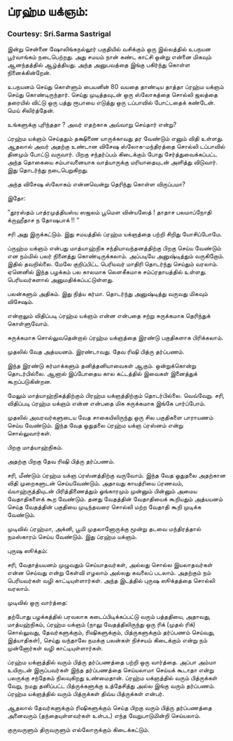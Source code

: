 

# ப்ரஹ்ம யக்ஞம்:
### Courtesy: Sri.Sarma Sastrigal

இன்று சென்னை ஷோலிங்கநல்லூர்
பகுதியில் வசிக்கும் ஒரு இல்லத்தில்
உபநயன பூர்வாங்கம் நடைபெற்றது.
அது சமயம் நான் கண்ட காட்சி ஒன்று
என்னை மிகவும் ஆனந்தத்தில் ஆழ்த்தியது.
அந்த அனுபவத்தை இங்கு பகிர்ந்து
கொள்ள நினைக்கின்றேன்.

உபநயனம் செய்து கொள்ளும்
பையனின் 80 வயதை தாண்டிய
தாத்தா ப்ரஹ்ம யக்ஞம் செய்து
கொண்டிருந்தார். செய்து முடித்தவுடன்
ஒரு ஸ்லோகத்தை சொல்லி ஜலத்தை
தரையில் விட்டு ஒரு பத்து ரூபாயை
எடுத்து ஒரு டப்பாவில் போட்டதைக்
கண்டேன். மெய் சிலிர்த்தேன்.

உங்களுக்கு புரிந்ததா ? அவர்
எதற்காக அவ்வாறு செய்தார் என்று?

ப்ரஹ்ம யக்ஞம் செய்ததும் தக்ஷிணை
யாருக்காவது தர வேண்டும் எனும்
விதி உள்ளது. ஆதலால் அவர் அதற்கு
உண்டான விசேஷ ஸ்லோக-மந்திரத்தை
சொல்லி டப்பாவில் தினமும் போட்டு
வருவார். பிறகு சந்தர்ப்பம் கிடைக்கும்
போது சேர்த்துவைக்கப்பட்ட அந்த
தொகையை சம்பாவனையாக
வாத்யாருக்கு மரியாதையுடன் அளித்து
விடுவார். இது தொடர்ந்து நடைபெறுகிறது.

அந்த விசேஷ ஸ்லோகம் என்னவென்று
தெரிந்து கொள்ள விருப்பமா?

இதோ:

“தூரஸ்தம் பாத்ரமுத்தியஸ்ய
ஸஜலம் பூமெள வின்யஸேத் !
தாதாச பலமாப்நோதி
க்ருஹீதாச ந தோஷபாக் !! “

சரி அது இருக்கட்டும். இது சமயத்தில்
ப்ரஹ்ம யக்ஞத்தை பற்றி சிறிது
யோசிப்போமே.

ப்ருஹ்ம யக்ஞம் என்பது மாத்யாஹ்நிக
சந்தியாவந்தனத்திற்கு பிறகு செய்ய
வேண்டும் என நம்மில் பலர் நினைத்து
கொண்டிருக்கலாம். அப்படியே
அனுஷ்டித்தும் வருகிறோம். இதில்
தவறில்லை. மேலே குறிப்பிட்ட
பெரியவர் மாதிரி தொடர்ந்து செய்தும்
வரலாம். ஏனெனில் இந்த பழக்கம்
பல காலமாக லெளகீகமாக
சம்ப்ரதாயத்தில் உள்ளது.
பெரியவர்களால் அனுமதிக்கப்பட்டுள்ளது.

பலன்களும் அதிகம். இது நித்ய
கர்மா. தொடர்ந்து அனுஷ்டித்து
வருவது மிகவும் விசேஷம்.

என்றாலும் விதிப்படி ப்ரஹ்ம யக்ஞம்
என்ன என்பதை சற்று சுருக்கமாக
தெரிந்துக் கொள்ளுவோம்.

சுருக்கமாக சொல்லுவதென்றால்
ப்ரஹ்ம யக்ஞத்தை இரண்டு
பகுதிகளாக பிரிக்கலாம்.

முதலில் வேத அத்யயனம்.
இரண்டாவது. தேவ ரிஷி
பித்ரு தர்ப்பணம்.

இந்த இரண்டு கர்மாக்களும்
தனித்தனியாவைகள் ஆகும்.
ஒன்றுக்கொன்று தொடர்பில்லை.
ஆனால் இப்போதைய கால
கட்டத்தில் இவைகள் இனைத்துக்
கூறப்படுகின்றன.

மேலும் மாத்யாஹ்நிகத்திற்கும்
பிரஹ்ம யக்ஞத்திற்கும்
தொடர்பில்லை. வெவ்வேறு.
சரி, விதிப்படி ப்ரஹ்ம யக்ஞம் என்ன
என்பதை மிக சுருக்கமாக இங்கே
பார்ப்போம்.

முதலில் அவரவர்களுடைய வேத
சாகையிலிருந்து ஒரு சில பகுதிகளை
பாராயணம் செய்ய வேண்டும்.
இந்த வேத ஓதுதலை ப்ரஹ்ம
யக்ஞ ப்ரஸ்னம் என்று
சொல்லுவார்கள்.

பிறகு மாத்யாஹ்நிகம்.

அதற்கு பிறகு தேவ ரிஷி
பித்ரு தர்ப்பணம்.

சரி, மீண்டும் ப்ரஹ்ம யக்ஞ
ப்ரஸ்னத்திற்கு வருவோம். இந்த
வேத ஓதுதலை அதற்கான விதி
முறைகளுடன் செய்யவேண்டும்.
அதாவது காயத்ரியை ப்ரணவம்,
வ்யாஹ்ருத்தியுடன் பிரித்திணைத்தும்
ஓங்காரமும் முன்னும் பின்னும்
அமைய வேதாதிகளைக் கூற
வேண்டும். தனது வேதத்தின்
வேதாதியைக் கூறியதும் அத்யயனம்
செய்த வேதத்தின் பகுதியை
முடிந்தவரை சொல்லி மற்ற
வேதாதி கூறி முடிக்க வேண்டும்.

முடிவில் ப்ரஹ்மா, அக்னி, பூமி
முதலானோருக்கு மூன்று தடவை
மந்திரத்தால் நமஸ்காரம் செய்ய
வேண்டும். இது ப்ரஹ்ம யக்ஞம்.

புருஷ ஸூக்தம்:

சரி, வேதாத்யயனம் முழுவதும்
செய்யாதவர்கள், அல்லது சொல்ல
இயலாதவர்கள் என்ன செய்வது
என்று கேள்வி எழலாம் அல்லது
கவலைப் படலாம். அதற்கும் நம்
பெரியவர்கள் வழி காட்டியுள்ளார்கள்.
அந்த இடத்தில் புருஷ ஸூக்தத்தை
சொல்லி வரலாம்.

முடிவில் ஒரு வார்த்தை:

தற்போது பழக்கத்தில் பரவலாக
கடைப்பிடிக்கப்பட்டு வரும் பத்ததியை,
அதாவது, மாத்யஹ்நிகம், ப்ரஹ்ம
யக்ஞம் (நாலு வேதத்திலிருந்து ஒரு
ரிக் (முதல் ரிக்) சொல்லுவது,
தேவர்களுக்கும், ரிஷிகளுக்கும்,
பித்ருகளுக்கும் தர்ப்பணம் செய்வது,
இத்யாதிகள்), செய்து வந்தாலே
நமக்கு பலன்கள் நிச்சயம் கிடைக்கும்
என்று நம் முன்னோர்கள் வழி
காட்டியுள்ளார்கள்.

ப்ரஹ்ம யக்ஞத்தில் வரும் பித்ரு
தர்ப்பணத்தை பற்றி ஒரு வார்த்தை.
அப்பா அம்மா உயிருடன் இருப்பவர்கள்
இந்த தர்ப்பணத்தை செய்யலாமா
செய்யக் கூடாதா என்று பலருக்கு
சந்தேகம் நிலவுகிறது உண்மைதான்.
ப்ரஹ்ம யக்ஞத்தில் வரும் பித்ருக்கள்
வேறு, நமது தனிப்பட்ட பித்ருக்களுக்கு
உத்தேசித்து அல்ல இங்கு வரும்
தர்ப்பணம். ப்ரஹ்ம யக்ஞத்தில்
வரும் பித்ருக்கள் திவ்ய பித்ருக்கள்
என்பர்.

ஆதலால் தேவர்களுக்கும் ரிஷிகளுக்கும்
செய்த பிறகு வரும் பித்ரு தர்ப்பணத்தை
அனைவரும் (தந்தையுள்ளவர்கள் உள்பட)
எந்த வேறுபாடுமின்றி செய்யலாம்.

குருவருளும் திருவருளும்
எல்லோருக்கும் கிடைக்கட்டும்.